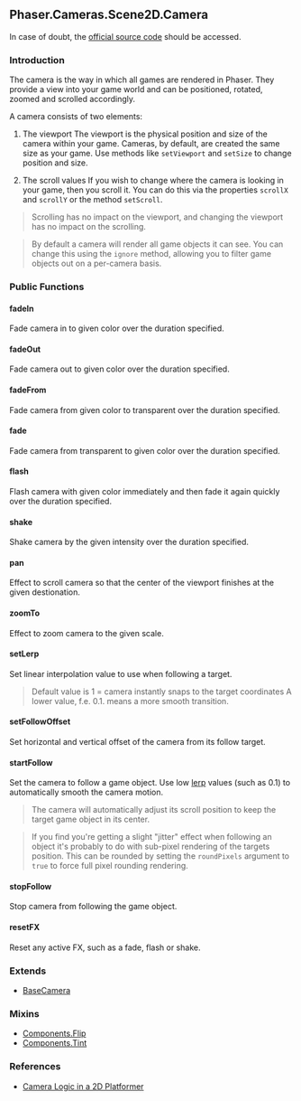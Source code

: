 ## Phaser.Cameras.Scene2D.Camera

In case of doubt, the [official source code](https://github.com/photonstorm/phaser) should be accessed.

### Introduction

The camera is the way in which all games are rendered in Phaser.
They provide a view into your game world and can be positioned, rotated, zoomed and scrolled accordingly.

A camera consists of two elements:

1. The viewport
   The viewport is the physical position and size of the camera within your game.
   Cameras, by default, are created the same size as your game.
   Use methods like `setViewport` and `setSize` to change position and size.

2. The scroll values
   If you wish to change where the camera is looking in your game, then you scroll it.
   You can do this via the properties `scrollX` and `scrollY` or the method `setScroll`.

> Scrolling has no impact on the viewport, and changing the viewport has no impact on the scrolling.

> By default a camera will render all game objects it can see.
> You can change this using the `ignore` method, allowing you to filter game objects out on a per-camera basis.

### Public Functions

#### fadeIn

Fade camera in to given color over the duration specified.

#### fadeOut

Fade camera out to given color over the duration specified.

#### fadeFrom

Fade camera from given color to transparent over the duration specified.

#### fade

Fade camera from transparent to given color over the duration specified.

#### flash

Flash camera with given color immediately and then fade it again quickly over the duration specified.

#### shake

Shake camera by the given intensity over the duration specified.

#### pan

Effect to scroll camera so that the center of the viewport finishes at the given destionation.

#### zoomTo

Effect to zoom camera to the given scale.

#### setLerp

Set linear interpolation value to use when following a target.

> Default value is 1 = camera instantly snaps to the target coordinates
> A lower value, f.e. 0.1. means a more smooth transition.

#### setFollowOffset

Set horizontal and vertical offset of the camera from its follow target.

#### startFollow

Set the camera to follow a game object.
Use low [lerp](https://github.com/digitsensitive/phaser3-typescript/blob/master/cheatsheets/cameras/camera.md#setLerp) values (such as 0.1) to automatically smooth the camera motion.

> The camera will automatically adjust its scroll position to keep the target game object in its center.

> If you find you're getting a slight "jitter" effect when following an object it's probably to do with sub-pixel
> rendering of the targets position. This can be rounded by setting the `roundPixels` argument to `true` to
> force full pixel rounding rendering.

#### stopFollow

Stop camera from following the game object.

#### resetFX

Reset any active FX, such as a fade, flash or shake.

### Extends

- [BaseCamera](https://github.com/digitsensitive/phaser3-typescript/blob/master/cheatsheets/cameras/base-camera.md)

### Mixins

- [Components.Flip](https://github.com/digitsensitive/phaser3-typescript/blob/master/cheatsheets/gameobjects/components/flip.md)
- [Components.Tint](https://github.com/digitsensitive/phaser3-typescript/blob/master/cheatsheets/gameobjects/components/tint.md)

### References

- [Camera Logic in a 2D Platformer](https://www.gamasutra.com/blogs/JochenHeizmann/20171127/310386/Camera_Logic_in_a_2D_Platformer.php)
